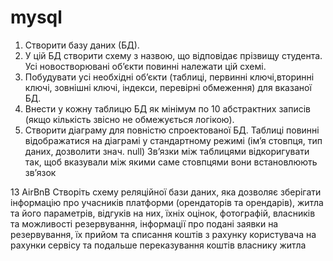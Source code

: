 # mysql
 
1. Створити базу даних (БД).
2. У цій БД створити схему з назвою, що відповідає прізвищу студента. Усі новостворювані
об’єкти повинні належати цій схемі.
3. Побудувати усі необхідні об’єкти (таблиці, первинні ключі,вторинні ключі, зовнішні ключі,
індекси, перевірні обмеження) для вказаної БД.
4. Внести у кожну таблицю БД як мінімум по 10 абстрактних записів (якщо кількість звісно
не обмежується логікою).
5. Створити діаграму для повністю спроектованої БД. Таблиці повинні відображатися на
діаграмі у стандартному режимі (ім’я стовпця, тип даних, дозволити знач. null) Зв’язки між
таблицями відкоригувати так, щоб вказували між якими саме стовпцями вони
встановлюють зв’язок

13 AirBnB 
Створіть схему реляційної бази даних, яка дозволяє зберігати
інформацію про учасників платформи (орендаторів та орендарів),
житла та його параметрів, відгуків на них, їхніх оцінок, фотографій,
власників та можливості резервування, інформації про подані заявки
на резервування, їх прийом та списання коштів з рахунку
користувача на рахунки сервісу та подальше переказування коштів
власнику житла
